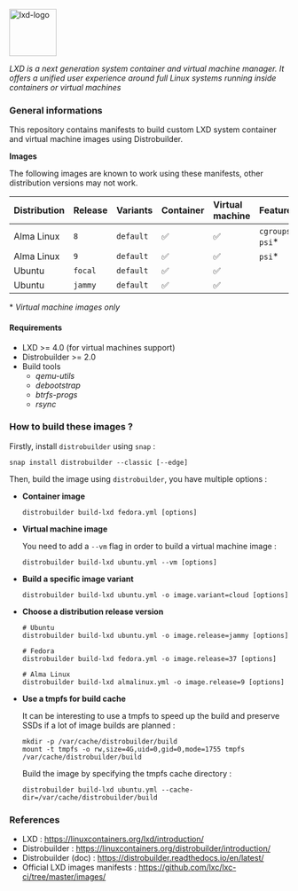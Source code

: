 <p><img src="https://discuss.linuxcontainers.org/uploads/default/original/1X/9a2865f528f7b846cda54335dec298dda6109bb3.png" alt="lxd-logo" title="lxd" align="top" height=85 /></p>

*LXD is a next generation system container and virtual machine manager. It offers a unified user experience around full Linux systems running inside containers or virtual machines*

### General informations

This repository contains manifests to build custom LXD system container and virtual machine images using Distrobuilder.

**Images**

The following images are known to work using these manifests, other distribution versions may not work.

| Distribution   | Release   | Variants  | Container | Virtual machine | Features               |
| :--------------| :---------| :---------| :---------| :---------------| :----------------------|
| Alma Linux     | `8`       | `default` | ✅        | ✅              | `cgroupsv2`\*, `psi`\* |
| Alma Linux     | `9`       | `default` | ✅        | ✅              | `psi`\*                |
| Ubuntu         | `focal`   | `default` | ✅        | ✅              |                        |
| Ubuntu         | `jammy`   | `default` | ✅        | ✅              |                        |

\* *Virtual machine images only*

#### Requirements

* LXD >= 4.0 (for virtual machines support)
* Distrobuilder >= 2.0
* Build tools
  - *qemu-utils*
  - *debootstrap*
  - *btrfs-progs*
  - *rsync*

### How to build these images ?

Firstly, install `distrobuilder` using `snap` :

```shell
snap install distrobuilder --classic [--edge]
```

Then, build the image using `distrobuilder`, you have multiple options :

* **Container image**

  ```shell
  distrobuilder build-lxd fedora.yml [options]
  ```

* **Virtual machine image**

  You need to add a `--vm` flag in order to build a virtual machine image :

  ```shell
  distrobuilder build-lxd ubuntu.yml --vm [options]
  ```

* **Build a specific image variant**

  ```shell
  distrobuilder build-lxd ubuntu.yml -o image.variant=cloud [options]
  ```

* **Choose a distribution release version**

  ```shell
  # Ubuntu
  distrobuilder build-lxd ubuntu.yml -o image.release=jammy [options]

  # Fedora
  distrobuilder build-lxd fedora.yml -o image.release=37 [options]

  # Alma Linux
  distrobuilder build-lxd almalinux.yml -o image.release=9 [options]
  ```

* **Use a tmpfs for build cache**

  It can be interesting to use a tmpfs to speed up the build and preserve SSDs if a lot of image builds are planned :

  ```shell
  mkdir -p /var/cache/distrobuilder/build
  mount -t tmpfs -o rw,size=4G,uid=0,gid=0,mode=1755 tmpfs /var/cache/distrobuilder/build
  ```

  Build the image by specifying the tmpfs cache directory :

  ```shell
  distrobuilder build-lxd ubuntu.yml --cache-dir=/var/cache/distrobuilder/build
  ```

### References

* LXD : https://linuxcontainers.org/lxd/introduction/
* Distrobuilder : https://linuxcontainers.org/distrobuilder/introduction/
* Distrobuilder (doc) : https://distrobuilder.readthedocs.io/en/latest/
* Official LXD images manifests : https://github.com/lxc/lxc-ci/tree/master/images/
